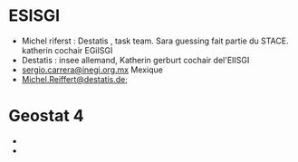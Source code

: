 # ESISGI
- Michel riferst : Destatis , task team. Sara guessing fait partie du STACE. katherin cochair EGiISGI 
- Destatis : insee allemand, Katherin gerburt cochair del'EIISGI
- sergio.carrera@inegi.org.mx Mexique
- Michel.Reiffert@destatis.de; 
# Geostat 4
- 
- 


